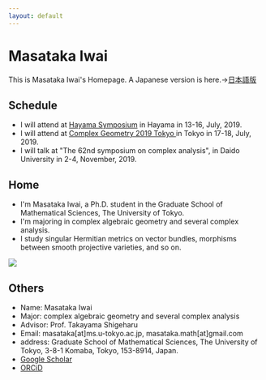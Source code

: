 ```yaml
---
layout: default
---
```




# **Masataka Iwai**
This is Masataka Iwai's Homepage.
A Japanese version is here.→[日本語版](https://masataka123.github.io/blog3/)

## **Schedule**
- I will attend at [Hayama Symposium](https://sites.google.com/site/scvhayama/) in Hayama in 13-16, July, 2019. 
- I will attend at [Complex Geometry 2019 Tokyo ](https://sites.google.com/view/cg2019tokyo/) in Tokyo in 17-18, July, 2019. 
- I will talk at "The 62nd symposium on complex analysis", in Daido University in 2-4, November, 2019. 

## **Home**
- I'm Masataka Iwai, a Ph.D. student in the Graduate School of Mathematical Sciences, The University of Tokyo.
- I'm majoring in complex algebraic geometry and several complex analysis.
- I study singular Hermitian metrics on vector bundles, morphisms between smooth projective varieties, and so on.

![](https://masataka123.github.io/blog3_e/picture/0.jpg )

## **Others**
- Name: Masataka Iwai
- Major: complex algebraic geometry and several complex analysis
- Advisor: Prof. Takayama Shigeharu
- Email: masataka[at]ms.u-tokyo.ac.jp, masataka.math[at]gmail.com
- address: Graduate School of Mathematical Sciences, The University of Tokyo, 3-8-1 Komaba,
Tokyo, 153-8914, Japan.
- [Google Scholar](https://scholar.google.com/citations?hl=ja&user=ZTKnR6QAAAAJ)
- [ORCiD](https://orcid.org/0000-0002-0273-0360)


